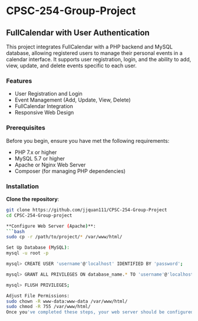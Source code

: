 # CPSC-254-Group-Project
## FullCalendar with User Authentication

This project integrates FullCalendar with a PHP backend and MySQL database, allowing registered users to manage their personal events in a calendar interface. It supports user registration, login, and the ability to add, view, update, and delete events specific to each user.

### Features

- User Registration and Login
- Event Management (Add, Update, View, Delete)
- FullCalendar Integration
- Responsive Web Design

### Prerequisites

Before you begin, ensure you have met the following requirements:
- PHP 7.x or higher
- MySQL 5.7 or higher
- Apache or Nginx Web Server
- Composer (for managing PHP dependencies)

### Installation

**Clone the repository**:
   ```bash
   git clone https://github.com/jjquan111/CPSC-254-Group-Project
   cd CPSC-254-Group-project

**Configure Web Server (Apache)**:
   ```bash
   sudo cp -r /path/to/project/* /var/www/html/

Set Up Database (MySQL):
mysql -u root -p

mysql> CREATE USER 'username'@'localhost' IDENTIFIED BY 'password';

mysql> GRANT ALL PRIVILEGES ON database_name.* TO 'username'@'localhost';

mysql> FLUSH PRIVILEGES;

Adjust File Permissions:
sudo chown -R www-data:www-data /var/www/html/
sudo chmod -R 755 /var/www/html/
Once you've completed these steps, your web server should be configured to serve the project files, the database should be set up and ready to use, and file permissions should be adjusted appropriately. You can now access the project through a web browser and interact with it as intended.
